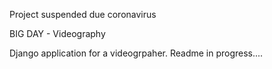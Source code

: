 Project suspended due coronavirus

BIG DAY - Videography

Django application for a videogrpaher. Readme in progress....
